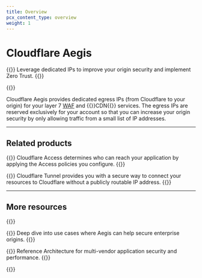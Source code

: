 ```yaml
---
title: Overview
pcx_content_type: overview
weight: 1
---
```


# Cloudflare Aegis

{{<description>}}
Leverage dedicated IPs to improve your origin security and implement Zero Trust.
{{</description>}}

{{<plan type="enterprise">}}

Cloudflare Aegis provides dedicated egress IPs (from Cloudflare to your origin) for your layer 7 [WAF](/waf/) and {{<glossary-tooltip term_id="content delivery network (CDN)">}}CDN{{</glossary-tooltip>}} services. The egress IPs are reserved exclusively for your account so that you can increase your origin security by only allowing traffic from a small list of IP addresses.

---

## Related products

{{<related header="Cloudflare Access" href="/cloudflare-one/policies/access/" product="cloudflare-one">}}
Cloudflare Access determines who can reach your application by applying the Access policies you configure.
{{</related>}}

{{<related header="Cloudflare Tunnel" href="/cloudflare-one/connections/connect-networks/" product="cloudflare-one">}}
Cloudflare Tunnel provides you with a secure way to connect your resources to Cloudflare without a publicly routable IP address.
{{</related>}}

---

## More resources

{{<resource-group>}}

{{<resource header="Introductory blog post" href="https://blog.cloudflare.com/cloudflare-aegis/" icon="learning-center-book">}}
Deep dive into use cases where Aegis can help secure enterprise origins.
{{</resource>}}

{{<resource header="Multi-Vendor Architecture" href="/reference-architecture/architectures/multi-vendor/#connectivity-options" icon="documentation-clipboard">}}
Reference Architecture for multi-vendor application security and performance.
{{</resource>}}

{{</resource-group>}}